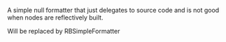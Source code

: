 A simple null formatter that just delegates  to source code and is not good when nodes are reflectively built.Will be replaced by RBSimpleFormatter